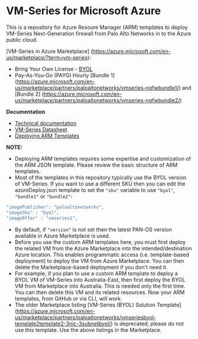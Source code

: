 # VM-Series for Microsoft Azure

This is a repository for Azure Resoure Manager (ARM) templates to deploy VM-Series Next-Generation firewall from Palo Alto Networks in to the Azure public cloud.

[VM-Series in Azure Marketplace] (https://azure.microsoft.com/en-us/marketplace/?term=vm-series):

- Bring Your Own License - [BYOL](https://azure.microsoft.com/en-us/marketplace/partners/paloaltonetworks/vmseries-ngfwbyol/)
- Pay-As-You-Go (PAYG) Hourly [Bundle 1] (https://azure.microsoft.com/en-us/marketplace/partners/paloaltonetworks/vmseries-ngfwbundle1/) and [Bundle 2] (https://azure.microsoft.com/en-us/marketplace/partners/paloaltonetworks/vmseries-ngfwbundle2/)

**Documentation**

- [Technical documentation](https://www.paloaltonetworks.com/documentation/71/virtualization/virtualization/set-up-the-vm-series-firewall-in-azur)
- [VM-Series Datasheet](https://www.paloaltonetworks.com/products/secure-the-network/virtualized-next-generation-firewall/vm-series-for-azure)
- [Deploying ARM Templates](https://azure.microsoft.com/en-us/documentation/articles/resource-group-template-deploy/#deploy-with-azure-cli)

**NOTE:**
- Deploying ARM templates requires some expertise and customization of the ARM JSON template. Please review the basic structure of ARM templates.
- Most of the templates in this repository typically use the BYOL version of VM-Series. If you want to use a different SKU then you can edit the azureDeploy.json template to set the `"sku"` variable to use `"byol"`, `"bundle1"` or `"bundle2"`:
```javascript
"imagePublisher": "paloaltonetworks",
"imageSku" : "byol",
"imageOffer" : "vmseries1",
```
- By default, if `"version"` is not set then the latest PAN-OS version available in Azure Marketplace is used.
- Before you use the custom ARM templates here, you must first deploy the related VM from the Azure Marketplace into the intended/destination Azure location. This enables programmatic access (i.e. template-based deployment) to deploy the VM from Azure Marketplace. You can then delete the Marketplace-based deployment if you don't need it.
- For example, if you plan to use a custom ARM template to deploy a BYOL VM of VM-Series into Australia-East, then first deploy the BYOL VM from Marketplace into Australia. This is needed only the first time. You can then delete this VM and its related resources. Now your ARM templates, from GitHub or via CLI, will work.
- The older Marketplace listing [VM-Series (BYOL) Solution Template] (https://azure.microsoft.com/en-us/marketplace/partners/paloaltonetworks/vmseriesbyol-template2template2-3nic-3subnetbyol/) is deprecated; please do not use this template. Use the above listings in the Marketplace.

